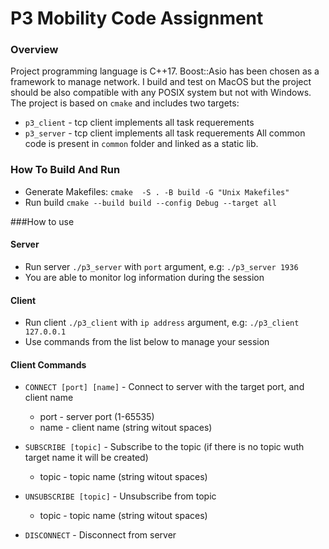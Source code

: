 # P3 Mobility Code Assignment
### Overview
Project programming language is C++17. Boost::Asio has been chosen as a framework to manage network.
I build and test on MacOS but the project should be also compatible with any POSIX system but not with Windows.
The project is based on `cmake` and includes two targets:
* `p3_client` - tcp client implements all task requerements
* `p3_server` - tcp client implements all task requerements
All common code is present in `common` folder and linked as a static lib.
### How To Build And Run
* Generate Makefiles: `cmake  -S . -B build -G "Unix Makefiles"`
* Run build `cmake --build build --config Debug --target all`

###How to use
#### Server
* Run server `./p3_server` with `port` argument, e.g: `./p3_server 1936`
* You are able to monitor log information during the session

#### Client
* Run client `./p3_client` with `ip address` argument, e.g: `./p3_client 127.0.0.1`
* Use commands from the list below to manage your session

#### Client Commands
* `CONNECT [port] [name]` - Connect to server with the target port, and client name
    * port - server port (1-65535)
    * name - client name (string witout spaces)

* `SUBSCRIBE [topic]` - Subscribe to the topic (if there is no topic wuth target name it will be created)
    * topic - topic name (string witout spaces)

* `UNSUBSCRIBE [topic]` - Unsubscribe from topic
    * topic - topic name (string witout spaces)

* `DISCONNECT` - Disconnect from server





